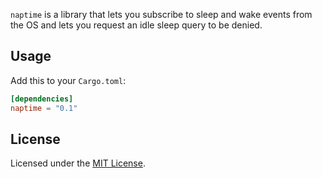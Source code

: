 `naptime` is a library that lets you subscribe to sleep and wake events from the
OS and lets you request an idle sleep query to be denied.

## Usage

Add this to your `Cargo.toml`:

```toml
[dependencies]
naptime = "0.1"
```

## License

Licensed under the [MIT License](LICENSE).
